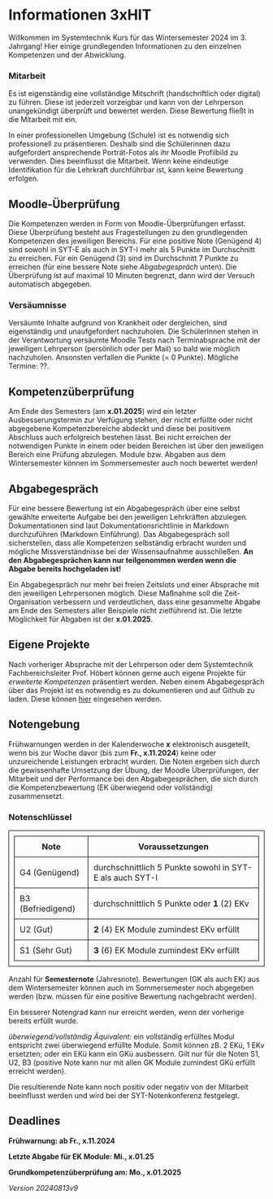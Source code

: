 # Informationen 3xHIT
Willkommen im Systemtechnik Kurs für das Wintersemester 2024 im 3. Jahrgang! Hier einige grundlegenden Informationen zu den einzelnen Kompetenzen und der Abwicklung.

### Mitarbeit

Es ist eigenständig eine vollständige Mitschrift (handschriftlich oder digital) zu führen. Diese ist jederzeit vorzeigbar und kann von der Lehrperson unangekündigt überprüft und bewertet werden. Diese Bewertung fließt in die Mitarbeit mit ein.

In einer professionellen Umgebung (Schule) ist es notwendig sich professionell zu präsentieren. Deshalb sind die Schülerinnen dazu aufgefordert ansprechende Porträt-Fotos als ihr Moodle Profilbild zu verwenden. Dies beeinflusst die Mitarbeit. Wenn keine eindeutige Identifikation für die Lehrkraft durchführbar ist, kann keine Bewertung erfolgen.

## Moodle-Überprüfung

Die Kompetenzen werden in Form von Moodle-Überprüfungen erfasst. Diese Überprüfung besteht aus Fragestellungen zu den grundlegenden Kompetenzen des jeweiligen Bereichs.  Für eine positive Note (Genügend 4) sind sowohl in SYT-E als auch in SYT-I mehr als 5 Punkte im Durchschnitt zu erreichen. Für ein Genügend (3) sind im Durchschnitt 7 Punkte zu erreichen (für eine bessere Note siehe *Abgabegespräch* unten). Die Überprüfung ist auf maximal 10 Minuten begrenzt, dann wird der Versuch automatisch abgegeben.

### Versäumnisse

Versäumte Inhalte aufgrund von Krankheit oder dergleichen, sind eigenständig und unaufgefordert nachzuholen. Die SchülerInnen stehen in der Verantwortung versäumte Moodle Tests nach Terminabsprache mit der jeweiligen Lehrperson (persönlich oder per Mail) so bald wie möglich nachzuholen. Ansonsten verfallen die Punkte (= 0 Punkte). Mögliche Termine: ??.

## Kompetenzüberprüfung

Am Ende des Semesters (am **x.01.2025**) wird ein letzter Ausbesserungstermin zur Verfügung stehen, der nicht erfüllte oder nicht abgegebene Kompetenzbereiche abdeckt und diese bei positivem Abschluss auch erfolgreich bestehen lässt. Bei nicht erreichen der notwendigen Punkte in einem oder beiden Bereichen ist über den jeweiligen Bereich eine Prüfung abzulegen.
Module bzw. Abgaben aus dem Wintersemester können im Sommersemester auch noch bewertet werden!

## Abgabegespräch

Für eine bessere Bewertung ist ein Abgabegespräch über eine selbst gewählte erweiterte Aufgabe bei den jeweiligen Lehrkräften abzulegen. Dokumentationen sind laut Dokumentationsrichtlinie in Markdown durchzuführen (Markdown Einführung). Das Abgabegespräch soll sicherstellen, dass alle Kompetenzen selbständig erbracht wurden und mögliche Missverständnisse bei der Wissensaufnahme ausschließen. **An den Abgabegesprächen kann nur teilgenommen werden wenn die Abgabe bereits hochgeladen ist!**

Ein Abgabegespräch nur mehr bei freien Zeitslots und einer Absprache mit den jeweiligen Lehrpersonen möglich.
Diese Maßnahme soll die Zeit-Organisation verbessern und verdeutlichen, dass eine gesammelte Abgabe am Ende des Semesters aller Beispiele nicht zielführend ist. Die letzte Möglichkeit für Abgaben ist der **x.01.2025**.

## Eigene Projekte

Nach vorheriger Absprache mit der Lehrperson oder dem Systemtechnik Fachbereichsleiter Prof. Höbert können gerne auch eigene Projekte für *erweiterte Kompetenzen* präsentiert werden. Neben einem Abgabegespräch über das Projekt ist es notwendig es zu dokumentieren und auf Github zu laden. Diese können [hier](https://github.com/TGM-HIT/syt-projects) eingesehen werden.


## Notengebung

Frühwarnungen werden in der Kalenderwoche **x** elektronisch ausgeteilt, wenn bis zur Woche davor (bis zum **Fr., x.11.2024**) keine oder unzureichende Leistungen erbracht wurden.
Die Noten ergeben sich durch die gewissenhafte Umsetzung der Übung, der Moodle Überprüfungen, der Mitarbeit und der Performance bei den Abgabegesprächen, die sich durch die Kompetenzbewertung (EK überwiegend oder vollständig) zusammensetzt.

### Notenschlüssel

| Note              | Voraussetzungen                                          |
| ----------------- | -------------------------------------------------------- |
| G4 (Genügend)     | durchschnittlich 5 Punkte sowohl in SYT-E als auch SYT-I |
| B3 (Befriedigend) | durchschnittlich 5 Punkte oder **1** (2) EKv             |
| U2 (Gut)          | **2** (4) EK Module zumindest EKv erfüllt                |
| S1 (Sehr Gut)     | **3** (6) EK Module zumindest EKv erfüllt                |

Anzahl für **Semesternote** (Jahresnote). Bewertungen (GK als auch EK) aus dem Wintersemester können auch im Sommersemester noch abgegeben werden (bzw. müssen für eine positive Bewertung nachgebracht werden).

Ein besserer Notengrad kann nur erreicht werden, wenn der vorherige bereits erfüllt wurde.

*überwiegend/vollständig Äquivalent:* ein vollständig erfülltes Modul entspricht zwei überwiegend erfüllte Module. Somit können zB. 2 EKü, 1 EKv ersetzten; oder ein EKü kann ein GKü ausbessern. Gilt nur für die Noten S1, U2, B3 (positive Note kann nur mit allen GK Module zumindest GKü erfüllt erreicht werden). 

Die resultierende Note kann noch positiv oder negativ von der Mitarbeit beeinflusst werden und wird bei der SYT-Notenkonferenz festgelegt.

## Deadlines

**Frühwarnung: ab Fr., x.11.2024**

**Letzte Abgabe für EK Module: Mi., x.01.25**

**Grundkompetenzüberprüfung am: Mo., x.01.2025**


[^*]: Aus Gründen der besseren Lesbarkeit wird in diesem Dokument die Sprachform des generischen Femininums angewendet. Es wird an dieser Stelle darauf hingewiesen, dass die ausschließliche Verwendung der weiblichen Form geschlechtsunabhängig verstanden werden soll.

*Version 20240813v9*




<style>
table, th, td {
  border: 1px solid black;
  border-collapse: collapse;
  padding: 10px;
}
</style>
